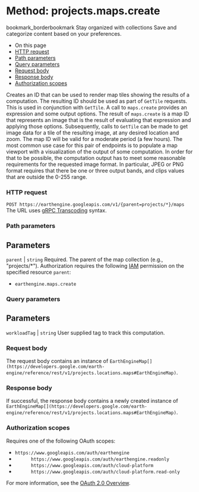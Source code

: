  
#  Method: projects.maps.create 
bookmark_borderbookmark Stay organized with collections  Save and categorize content based on your preferences.
  * On this page
  * [HTTP request](https://developers.google.com/earth-engine/reference/rest/v1/projects.maps/create#http-request)
  * [Path parameters](https://developers.google.com/earth-engine/reference/rest/v1/projects.maps/create#path-parameters)
  * [Query parameters](https://developers.google.com/earth-engine/reference/rest/v1/projects.maps/create#query-parameters)
  * [Request body](https://developers.google.com/earth-engine/reference/rest/v1/projects.maps/create#request-body)
  * [Response body](https://developers.google.com/earth-engine/reference/rest/v1/projects.maps/create#response-body)
  * [Authorization scopes](https://developers.google.com/earth-engine/reference/rest/v1/projects.maps/create#authorization-scopes)


Creates an ID that can be used to render map tiles showing the results of a computation. The resulting ID should be used as part of `GetTile` requests.
This is used in conjunction with `GetTile`. A call to `maps.create` provides an expression and some output options. The result of `maps.create` is a map ID that represents an image that is the result of evaluating that expression and applying those options. Subsequently, calls to `GetTile` can be made to get image data for a tile of the resulting image, at any desired location and zoom. The map ID will be valid for a moderate period (a few hours).
The most common use case for this pair of endpoints is to populate a map viewport with a visualization of the output of some computation. In order for that to be possible, the computation output has to meet some reasonable requirements for the requested image format. In particular, JPEG or PNG format requires that there be one or three output bands, and clips values that are outside the 0-255 range.
### HTTP request
`POST https://earthengine.googleapis.com/v1/{parent=projects/*}/maps`
The URL uses [gRPC Transcoding](https://google.aip.dev/127) syntax.
### Path parameters
Parameters  
---  
`parent` |  `string` Required. The parent of the map collection (e.g., "projects/*"). Authorization requires the following [IAM](https://cloud.google.com/iam/docs/) permission on the specified resource `parent`:
  * `earthengine.maps.create`

  
### Query parameters
Parameters  
---  
`workloadTag` |  `string` User supplied tag to track this computation.  
### Request body
The request body contains an instance of `EarthEngineMap[](https://developers.google.com/earth-engine/reference/rest/v1/projects.locations.maps#EarthEngineMap)`.
### Response body
If successful, the response body contains a newly created instance of `EarthEngineMap[](https://developers.google.com/earth-engine/reference/rest/v1/projects.locations.maps#EarthEngineMap)`.
### Authorization scopes
Requires one of the following OAuth scopes:
  * `https://www.googleapis.com/auth/earthengine`
  * `      https://www.googleapis.com/auth/earthengine.readonly`
  * `      https://www.googleapis.com/auth/cloud-platform`
  * `      https://www.googleapis.com/auth/cloud-platform.read-only`


For more information, see the [OAuth 2.0 Overview](https://developers.google.com/identity/protocols/OAuth2).

